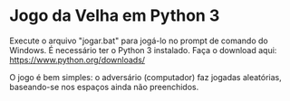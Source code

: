 # Jogo da Velha em Python 3
Execute o arquivo "jogar.bat" para jogá-lo no prompt de comando do Windows. É necessário ter o Python 3 instalado. Faça o download aqui: https://www.python.org/downloads/

O jogo é bem simples: o adversário (computador) faz jogadas aleatórias, baseando-se nos espaços ainda não preenchidos.
